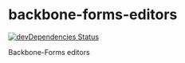 # backbone-forms-editors

[![devDependencies Status](https://david-dm.org/tomi77/backbone-forms-editors/dev-status.svg)](https://david-dm.org/tomi77/backbone-forms-editors?type=dev)

Backbone-Forms editors

